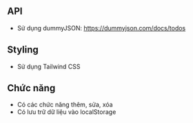 ## API
* Sử dụng dummyJSON: https://dummyjson.com/docs/todos
## Styling
* Sử dụng Tailwind CSS
## Chức năng 
* Có các chức năng thêm, sửa, xóa
* Có lưu trữ dữ liệu vào localStorage
